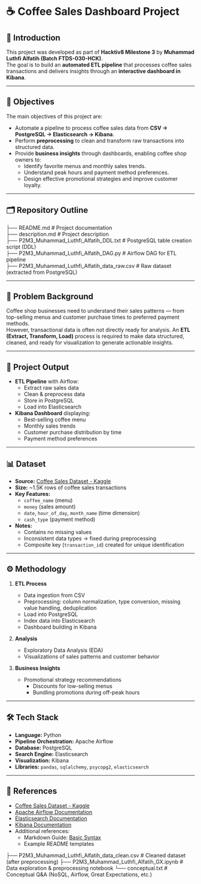 # ☕ Coffee Sales Dashboard Project

## 📌 Introduction
This project was developed as part of **Hacktiv8 Milestone 3** by **Muhammad Luthfi Alfatih (Batch FTDS-030-HCK)**.  
The goal is to build an **automated ETL pipeline** that processes coffee sales transactions and delivers insights through an **interactive dashboard in Kibana**.  

---

## 🎯 Objectives
The main objectives of this project are:
- Automate a pipeline to process coffee sales data from **CSV → PostgreSQL → Elasticsearch → Kibana**.
- Perform **preprocessing** to clean and transform raw transactions into structured data.
- Provide **business insights** through dashboards, enabling coffee shop owners to:
  - Identify favorite menus and monthly sales trends.
  - Understand peak hours and payment method preferences.
  - Design effective promotional strategies and improve customer loyalty.

---

## 🗂 Repository Outline
├── README.md # Project documentation<br>
├── description.md # Project description<br>
├── P2M3_Muhammad_Luthfi_Alfatih_DDL.txt # PostgreSQL table creation script (DDL)<br>
├── P2M3_Muhammad_Luthfi_Alfatih_DAG.py # Airflow DAG for ETL pipeline<br>
├── P2M3_Muhammad_Luthfi_Alfatih_data_raw.csv # Raw dataset (extracted from PostgreSQL)<br>

---

## 🏪 Problem Background
Coffee shop businesses need to understand their sales patterns — from top-selling menus and customer purchase times to preferred payment methods.  
However, transactional data is often not directly ready for analysis. An **ETL (Extract, Transform, Load)** process is required to make data structured, cleaned, and ready for visualization to generate actionable insights.

---

## 🚀 Project Output
- **ETL Pipeline** with Airflow:
  - Extract raw sales data
  - Clean & preprocess data
  - Store in PostgreSQL
  - Load into Elasticsearch
- **Kibana Dashboard** displaying:
  - Best-selling coffee menu
  - Monthly sales trends
  - Customer purchase distribution by time
  - Payment method preferences

---

## 📊 Dataset
- **Source:** [Coffee Sales Dataset - Kaggle](https://www.kaggle.com/)  
- **Size:** ~1.5K rows of coffee sales transactions  
- **Key Features:**  
  - `coffee_name` (menu)  
  - `money` (sales amount)  
  - `date`, `hour_of_day`, `month_name` (time dimension)  
  - `cash_type` (payment method)  
- **Notes:**  
  - Contains no missing values  
  - Inconsistent data types → fixed during preprocessing  
  - Composite key (`transaction_id`) created for unique identification  

---

## ⚙️ Methodology
1. **ETL Process**
   - Data ingestion from CSV
   - Preprocessing: column normalization, type conversion, missing value handling, deduplication
   - Load into PostgreSQL
   - Index data into Elasticsearch
   - Dashboard building in Kibana

2. **Analysis**
   - Exploratory Data Analysis (EDA)
   - Visualizations of sales patterns and customer behavior

3. **Business Insights**
   - Promotional strategy recommendations
     - Discounts for low-selling menus  
     - Bundling promotions during off-peak hours  

---

## 🛠️ Tech Stack
- **Language:** Python  
- **Pipeline Orchestration:** Apache Airflow  
- **Database:** PostgreSQL  
- **Search Engine:** Elasticsearch  
- **Visualization:** Kibana  
- **Libraries:** `pandas`, `sqlalchemy`, `psycopg2`, `elasticsearch`  

---

## 📖 References
- [Coffee Sales Dataset - Kaggle](https://www.kaggle.com/)  
- [Apache Airflow Documentation](https://airflow.apache.org/)  
- [Elasticsearch Documentation](https://www.elastic.co/guide/en/elasticsearch/reference/current/index.html)  
- [Kibana Documentation](https://www.elastic.co/guide/en/kibana/current/index.html)  
- Additional references:  
  - Markdown Guide: [Basic Syntax](https://www.markdownguide.org/basic-syntax/)  
  - Example README templates  

├── P2M3_Muhammad_Luthfi_Alfatih_data_clean.csv # Cleaned dataset (after preprocessing)
├── P2M3_Muhammad_Luthfi_Alfatih_GX.ipynb # Data exploration & preprocessing notebook
└── conceptual.txt # Conceptual Q&A (NoSQL, Airflow, Great Expectations, etc.)
